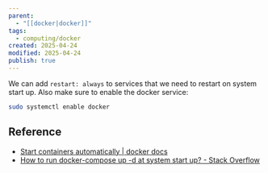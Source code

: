 ```yaml
---
parent:
  - "[[docker|docker]]"
tags:
  - computing/docker
created: 2025-04-24
modified: 2025-04-24
publish: true
---
```

We can add `restart: always` to services that we need to restart on system start up. Also make sure to enable the docker service:
```sh
sudo systemctl enable docker
```

## Reference
- [Start containers automatically | docker docs](https://docs.docker.com/engine/containers/start-containers-automatically/)
- [How to run docker-compose up -d at system start up? - Stack Overflow](https://stackoverflow.com/questions/43671482/how-to-run-docker-compose-up-d-at-system-start-up)